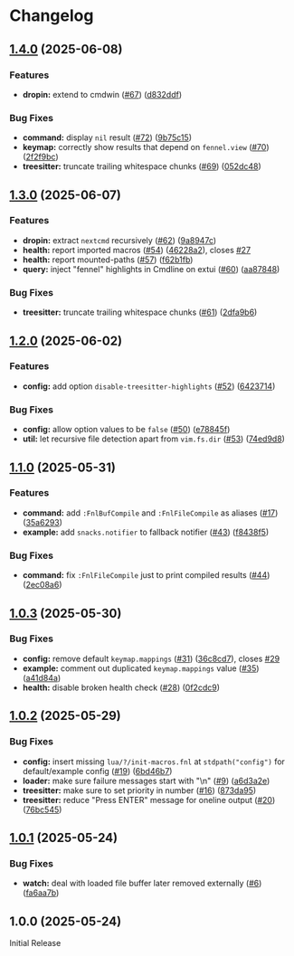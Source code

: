# Changelog

## [1.4.0](https://github.com/aileot/nvim-thyme/compare/v1.3.0...v1.4.0) (2025-06-08)


### Features

* **dropin:** extend to cmdwin ([#67](https://github.com/aileot/nvim-thyme/issues/67)) ([d832ddf](https://github.com/aileot/nvim-thyme/commit/d832ddfe9b6cd24803157ac90cc7c1a2d552571a))


### Bug Fixes

* **command:** display `nil` result ([#72](https://github.com/aileot/nvim-thyme/issues/72)) ([9b75c15](https://github.com/aileot/nvim-thyme/commit/9b75c153e73ceaf3c56d87b1b5f6a8e33af7c33b))
* **keymap:** correctly show results that depend on `fennel.view` ([#70](https://github.com/aileot/nvim-thyme/issues/70)) ([2f2f9bc](https://github.com/aileot/nvim-thyme/commit/2f2f9bce0a2a6599b1b4452e25c831278808f84c))
* **treesitter:** truncate trailing whitespace chunks ([#69](https://github.com/aileot/nvim-thyme/issues/69)) ([052dc48](https://github.com/aileot/nvim-thyme/commit/052dc482ba393c2793eecade836c8894b76008cc))

## [1.3.0](https://github.com/aileot/nvim-thyme/compare/v1.2.0...v1.3.0) (2025-06-07)


### Features

* **dropin:** extract `nextcmd` recursively ([#62](https://github.com/aileot/nvim-thyme/issues/62)) ([9a8947c](https://github.com/aileot/nvim-thyme/commit/9a8947cf40330c70dc750b5e48f3d31b83bd54b9))
* **health:** report imported macros ([#54](https://github.com/aileot/nvim-thyme/issues/54)) ([46228a2](https://github.com/aileot/nvim-thyme/commit/46228a267bb26f7ad8bb921745654eb92e35a57b)), closes [#27](https://github.com/aileot/nvim-thyme/issues/27)
* **health:** report mounted-paths ([#57](https://github.com/aileot/nvim-thyme/issues/57)) ([f62b1fb](https://github.com/aileot/nvim-thyme/commit/f62b1fb344236497c64f26663467b9db0bab7fd3))
* **query:** inject "fennel" highlights in Cmdline on extui ([#60](https://github.com/aileot/nvim-thyme/issues/60)) ([aa87848](https://github.com/aileot/nvim-thyme/commit/aa87848f22eefa40bc4a9b4221ee95699561c6c0))


### Bug Fixes

* **treesitter:** truncate trailing whitespace chunks ([#61](https://github.com/aileot/nvim-thyme/issues/61)) ([2dfa9b6](https://github.com/aileot/nvim-thyme/commit/2dfa9b6a6015dedc956a7098c675724aaacf1ce0))

## [1.2.0](https://github.com/aileot/nvim-thyme/compare/v1.1.0...v1.2.0) (2025-06-02)


### Features

* **config:** add option `disable-treesitter-highlights` ([#52](https://github.com/aileot/nvim-thyme/issues/52)) ([6423714](https://github.com/aileot/nvim-thyme/commit/64237145742e2f5e689ad4dd9b356bd61945c0a9))


### Bug Fixes

* **config:** allow option values to be `false` ([#50](https://github.com/aileot/nvim-thyme/issues/50)) ([e78845f](https://github.com/aileot/nvim-thyme/commit/e78845f7b3abd0d6eb67a11eda093d05a6ae2cb2))
* **util:** let recursive file detection apart from `vim.fs.dir` ([#53](https://github.com/aileot/nvim-thyme/issues/53)) ([74ed9d8](https://github.com/aileot/nvim-thyme/commit/74ed9d86d70c1b11475bd4a3b136458b82ac6f95))

## [1.1.0](https://github.com/aileot/nvim-thyme/compare/v1.0.3...v1.1.0) (2025-05-31)


### Features

* **command:** add `:FnlBufCompile` and `:FnlFileCompile` as aliases ([#17](https://github.com/aileot/nvim-thyme/issues/17)) ([35a6293](https://github.com/aileot/nvim-thyme/commit/35a62932dd4c7391e59aeef46f4e7ef96469f9a4))
* **example:** add `snacks.notifier` to fallback notifier ([#43](https://github.com/aileot/nvim-thyme/issues/43)) ([f8438f5](https://github.com/aileot/nvim-thyme/commit/f8438f5b05764238d3188cb09a4df3f3d77d8318))


### Bug Fixes

* **command:** fix `:FnlFileCompile` just to print compiled results ([#44](https://github.com/aileot/nvim-thyme/issues/44)) ([2ec08a6](https://github.com/aileot/nvim-thyme/commit/2ec08a6b5c290753d300eeb63c288dd695295856))

## [1.0.3](https://github.com/aileot/nvim-thyme/compare/v1.0.2...v1.0.3) (2025-05-30)


### Bug Fixes

* **config:** remove default `keymap.mappings` ([#31](https://github.com/aileot/nvim-thyme/issues/31)) ([36c8cd7](https://github.com/aileot/nvim-thyme/commit/36c8cd72f7bffed7a1827e7cfb4f28fb667f8a27)), closes [#29](https://github.com/aileot/nvim-thyme/issues/29)
* **example:** comment out duplicated `keymap.mappings` value ([#35](https://github.com/aileot/nvim-thyme/issues/35)) ([a41d84a](https://github.com/aileot/nvim-thyme/commit/a41d84af4be8337d2b604de645edf81ee7e7788a))
* **health:** disable broken health check ([#28](https://github.com/aileot/nvim-thyme/issues/28)) ([0f2cdc9](https://github.com/aileot/nvim-thyme/commit/0f2cdc9d466f9b7b2529e2477b0b08a6c22ae5b6))

## [1.0.2](https://github.com/aileot/nvim-thyme/compare/v1.0.1...v1.0.2) (2025-05-29)


### Bug Fixes

* **config:** insert missing `lua/?/init-macros.fnl` at `stdpath("config")` for default/example config ([#19](https://github.com/aileot/nvim-thyme/issues/19)) ([6bd46b7](https://github.com/aileot/nvim-thyme/commit/6bd46b74927192e2772758f1270674224d491cc8))
* **loader:** make sure failure messages start with "\n" ([#9](https://github.com/aileot/nvim-thyme/issues/9)) ([a6d3a2e](https://github.com/aileot/nvim-thyme/commit/a6d3a2e9ef2717be2651f190f057859ce47a3b05))
* **treesitter:** make sure to set priority in number ([#16](https://github.com/aileot/nvim-thyme/issues/16)) ([873da95](https://github.com/aileot/nvim-thyme/commit/873da950d6cb53f317efa1dc531b611065323e06))
* **treesitter:** reduce "Press ENTER" message for oneline output  ([#20](https://github.com/aileot/nvim-thyme/issues/20)) ([76bc545](https://github.com/aileot/nvim-thyme/commit/76bc54563d49ff7bdf470409fce746a10c97fa12))

## [1.0.1](https://github.com/aileot/nvim-thyme/compare/v1.0.0...v1.0.1) (2025-05-24)


### Bug Fixes

* **watch:** deal with loaded file buffer later removed externally ([#6](https://github.com/aileot/nvim-thyme/issues/6)) ([fa6aa7b](https://github.com/aileot/nvim-thyme/commit/fa6aa7b90f8b80fbef77acda3f839d82b754300d))

## 1.0.0 (2025-05-24)

Initial Release
